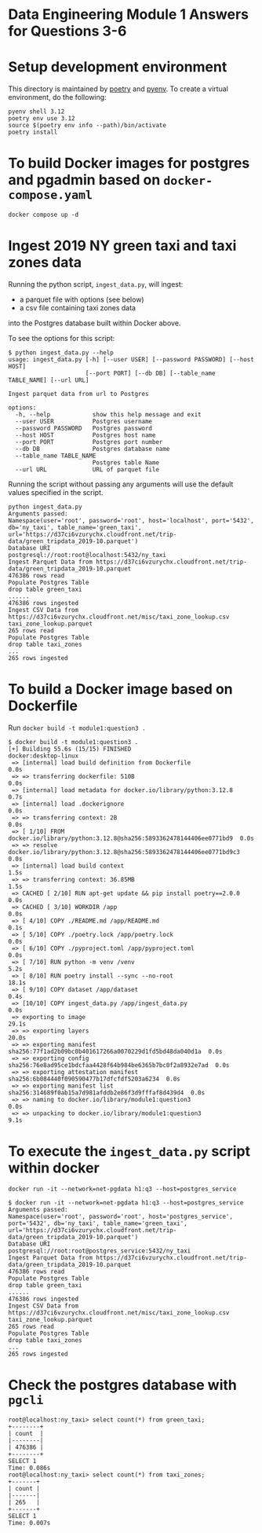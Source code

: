# Data Engineering Module 1 Answers for Questions 3-6

# Setup development environment
This directory is maintained by [poetry](https://python-poetry.org) and [pyenv](https://github.com/pyenv/pyenv-installer). To create a virtual environment, do the following:

```
pyenv shell 3.12
poetry env use 3.12
source $(poetry env info --path)/bin/activate
poetry install
```

# To build Docker images for postgres and pgadmin based on `docker-compose.yaml`
```
docker compose up -d
```

# Ingest 2019 NY green taxi and taxi zones data
Running the python script, `ingest_data.py`, will ingest:

- a parquet file with options (see below)
- a csv file containing taxi zones data

into the Postgres database built within Docker above.

To see the options for this script:
```
$ python ingest_data.py --help
usage: ingest_data.py [-h] [--user USER] [--password PASSWORD] [--host HOST]
                      [--port PORT] [--db DB] [--table_name TABLE_NAME] [--url URL]

Ingest parquet data from url to Postgres

options:
  -h, --help            show this help message and exit
  --user USER           Postgres username
  --password PASSWORD   Postgres password
  --host HOST           Postgres host name
  --port PORT           Postgres port number
  --db DB               Postgres database name
  --table_name TABLE_NAME
                        Postgres table Name
  --url URL             URL of parquet file
```

Running the script without passing any arguments will use the default values specified in the script.

```
python ingest_data.py
Arguments passed:
Namespace(user='root', password='root', host='localhost', port='5432', db='ny_taxi', table_name='green_taxi', url='https://d37ci6vzurychx.cloudfront.net/trip-data/green_tripdata_2019-10.parquet')
Database URI
postgresql://root:root@localhost:5432/ny_taxi
Ingest Parquet Data from https://d37ci6vzurychx.cloudfront.net/trip-data/green_tripdata_2019-10.parquet
476386 rows read
Populate Postgres Table
drop table green_taxi
......
476386 rows ingested
Ingest CSV Data from https://d37ci6vzurychx.cloudfront.net/misc/taxi_zone_lookup.csv
taxi_zone_lookup.parquet
265 rows read
Populate Postgres Table
drop table taxi_zones
...
265 rows ingested
```

# To build a Docker image based on Dockerfile
Run `docker build -t module1:question3 .`

```
$ docker build -t module1:question3 .
[+] Building 55.6s (15/15) FINISHED                                docker:desktop-linux
 => [internal] load build definition from Dockerfile                               0.0s
 => => transferring dockerfile: 510B                                               0.0s
 => [internal] load metadata for docker.io/library/python:3.12.8                   0.7s
 => [internal] load .dockerignore                                                  0.0s
 => => transferring context: 2B                                                    0.0s
 => [ 1/10] FROM docker.io/library/python:3.12.8@sha256:5893362478144406ee0771bd9  0.0s
 => => resolve docker.io/library/python:3.12.8@sha256:5893362478144406ee0771bd9c3  0.0s
 => [internal] load build context                                                  1.5s
 => => transferring context: 36.85MB                                               1.5s
 => CACHED [ 2/10] RUN apt-get update && pip install poetry==2.0.0                 0.0s
 => CACHED [ 3/10] WORKDIR /app                                                    0.0s
 => [ 4/10] COPY ./README.md /app/README.md                                        0.1s
 => [ 5/10] COPY ./poetry.lock /app/poetry.lock                                    0.0s
 => [ 6/10] COPY ./pyproject.toml /app/pyproject.toml                              0.0s
 => [ 7/10] RUN python -m venv /venv                                               5.2s
 => [ 8/10] RUN poetry install --sync --no-root                                   18.1s
 => [ 9/10] COPY dataset /app/dataset                                              0.4s
 => [10/10] COPY ingest_data.py /app/ingest_data.py                                0.0s
 => exporting to image                                                            29.1s
 => => exporting layers                                                           20.0s
 => => exporting manifest sha256:77f1ad2b09bc0b401617266a0070229d1fd5bd48da040d1a  0.0s
 => => exporting config sha256:76e8ad95ce1bdcfaa4428f64b984be6365b7bc0f2a8932e7ad  0.0s
 => => exporting attestation manifest sha256:6b084440f090590477b17dfcfdf5203a6234  0.0s
 => => exporting manifest list sha256:314689f0ab15a7d981afddb2e86f3d9fffaf8d439d4  0.0s
 => => naming to docker.io/library/module1:question3                               0.0s
 => => unpacking to docker.io/library/module1:question3                            9.1s
```

# To execute the `ingest_data.py` script within docker
`docker run -it --network=net-pgdata h1:q3 --host=postgres_service`

```
$ docker run -it --network=net-pgdata h1:q3 --host=postgres_service
Arguments passed:
Namespace(user='root', password='root', host='postgres_service', port='5432', db='ny_taxi', table_name='green_taxi', url='https://d37ci6vzurychx.cloudfront.net/trip-data/green_tripdata_2019-10.parquet')
Database URI
postgresql://root:root@postgres_service:5432/ny_taxi
Ingest Parquet Data from https://d37ci6vzurychx.cloudfront.net/trip-data/green_tripdata_2019-10.parquet
476386 rows read
Populate Postgres Table
drop table green_taxi
......
476386 rows ingested
Ingest CSV Data from https://d37ci6vzurychx.cloudfront.net/misc/taxi_zone_lookup.csv
taxi_zone_lookup.parquet
265 rows read
Populate Postgres Table
drop table taxi_zones
...
265 rows ingested
```

# Check the postgres database with `pgcli`
```
root@localhost:ny_taxi> select count(*) from green_taxi;
+--------+
| count  |
|--------|
| 476386 |
+--------+
SELECT 1
Time: 0.086s
root@localhost:ny_taxi> select count(*) from taxi_zones;
+-------+
| count |
|-------|
| 265   |
+-------+
SELECT 1
Time: 0.007s
```
